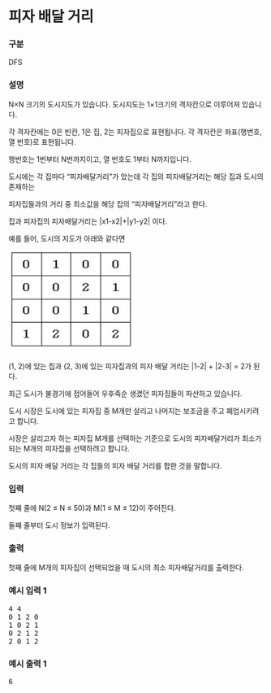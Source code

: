 # 피자 배달 거리

### 구분

<p>DFS</p>

### 설명

<p>N×N 크기의 도시지도가 있습니다. 도시지도는 1×1크기의 격자칸으로 이루어져 있습니다.</p>

<p>각 격자칸에는 0은 빈칸, 1은 집, 2는 피자집으로 표현됩니다. 각 격자칸은 좌표(행번호, 열 번호)로 표현됩니다.</p>

<p>행번호는 1번부터 N번까지이고, 열 번호도 1부터 N까지입니다.</p>

<p>도시에는 각 집마다 “피자배달거리”가 았는데 각 집의 피자배달거리는 해당 집과 도시의 존재하는</p>

<p>피자집들과의 거리 중 최소값을 해당 집의 “피자배달거리”라고 한다.</p>

<p>집과 피자집의 피자배달거리는 |x1-x2|+|y1-y2| 이다.</p>

<p>예를 들어, 도시의 지도가 아래와 같다면</p>

<img src="./img.png" alt="img.png" width="250" height="200">

<p>(1, 2)에 있는 집과 (2, 3)에 있는 피자집과의 피자 배달 거리는 |1-2| + |2-3| = 2가 된다.</p>

<p>최근 도시가 불경기에 접어들어 우후죽순 생겼던 피자집들이 파산하고 있습니다.</p>

<p>도시 시장은 도시에 있는 피자집 중 M개만 살리고 나머지는 보조금을 주고 폐업시키려고 합니다.</p>

<p>시장은 살리고자 하는 피자집 M개를 선택하는 기준으로 도시의 피자배달거리가 최소가 되는 M개의 피자집을 선택하려고 합니다.</p>

<p>도시의 피자 배달 거리는 각 집들의 피자 배달 거리를 합한 것을 말합니다.</p>

### 입력

<p>첫째 줄에 N(2 ≤ N ≤ 50)과 M(1 ≤ M ≤ 12)이 주어진다.</p>

<p>둘째 줄부터 도시 정보가 입력된다.</p>

### 출력

<p>첫째 줄에 M개의 피자집이 선택되었을 때 도시의 최소 피자배달거리를 출력한다.</p>

### 예시 입력 1

<pre>4 4
0 1 2 0
1 0 2 1
0 2 1 2
2 0 1 2</pre>

### 예시 출력 1

<pre>6</pre>